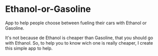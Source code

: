 # Ethanol-or-Gasoline
App to help people choose between fueling their cars with Ethanol or Gasoline.

It's not because de Ethanol is cheaper than Gasoline, that you should go with Ethanol.
So, to help you to know wich one is really cheaper, I create this simple app to help.


